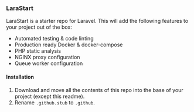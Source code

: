 ### LaraStart

LaraStart is a starter repo for Laravel. This will add the following features to your project out of the box:

* Automated testing & code linting
* Production ready Docker & docker-compose
* PHP static analysis
* NGINX proxy configuration
* Queue worker configuration

#### Installation

1. Download and move all the contents of this repo into the base of your project (except this readme).
2. Rename `.github.stub` to `.github`.